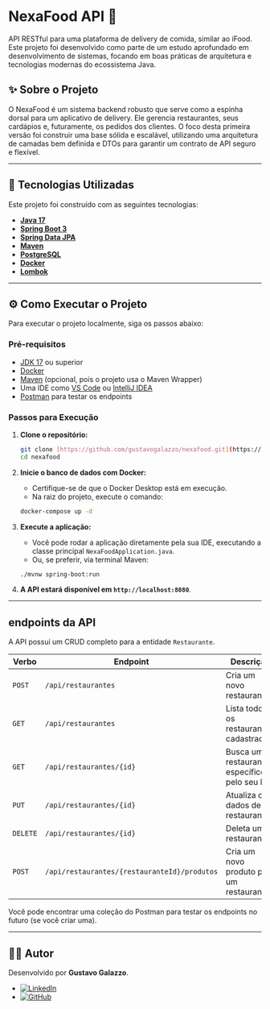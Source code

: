 # NexaFood API 🍔

API RESTful para uma plataforma de delivery de comida, similar ao iFood. Este projeto foi desenvolvido como parte de um estudo aprofundado em desenvolvimento de sistemas, focando em boas práticas de arquitetura e tecnologias modernas do ecossistema Java.

## ✨ Sobre o Projeto

O NexaFood é um sistema backend robusto que serve como a espinha dorsal para um aplicativo de delivery. Ele gerencia restaurantes, seus cardápios e, futuramente, os pedidos dos clientes. O foco desta primeira versão foi construir uma base sólida e escalável, utilizando uma arquitetura de camadas bem definida e DTOs para garantir um contrato de API seguro e flexível.

---

## 🚀 Tecnologias Utilizadas

Este projeto foi construído com as seguintes tecnologias:

* **[Java 17](https://www.oracle.com/java/technologies/javase/jdk17-archive-downloads.html)**
* **[Spring Boot 3](https://spring.io/projects/spring-boot)**
* **[Spring Data JPA](https://spring.io/projects/spring-data-jpa)**
* **[Maven](https://maven.apache.org/)**
* **[PostgreSQL](https://www.postgresql.org/)**
* **[Docker](https://www.docker.com/)**
* **[Lombok](https://projectlombok.org/)**

---

## ⚙️ Como Executar o Projeto

Para executar o projeto localmente, siga os passos abaixo:

### Pré-requisitos

* [JDK 17](https://adoptium.net/temurin/releases/?version=17) ou superior
* [Docker](https://www.docker.com/products/docker-desktop/)
* [Maven](https://maven.apache.org/download.cgi) (opcional, pois o projeto usa o Maven Wrapper)
* Uma IDE como [VS Code](https://code.visualstudio.com/) ou [IntelliJ IDEA](https://www.jetbrains.com/idea/)
* [Postman](https://www.postman.com/) para testar os endpoints

### Passos para Execução

1.  **Clone o repositório:**
    ```bash
    git clone [https://github.com/gustavogalazzo/nexafood.git](https://github.com/gustavogalazzo/nexafood.git)
    cd nexafood
    ```

2.  **Inicie o banco de dados com Docker:**
    * Certifique-se de que o Docker Desktop está em execução.
    * Na raiz do projeto, execute o comando:
    ```bash
    docker-compose up -d
    ```

3.  **Execute a aplicação:**
    * Você pode rodar a aplicação diretamente pela sua IDE, executando a classe principal `NexaFoodApplication.java`.
    * Ou, se preferir, via terminal Maven:
    ```bash
    ./mvnw spring-boot:run
    ```

4.  **A API estará disponível em `http://localhost:8080`**.

---

##  endpoints da API

A API possui um CRUD completo para a entidade `Restaurante`.

| Verbo  | Endpoint                                | Descrição                                  |
|--------|-----------------------------------------|--------------------------------------------|
| `POST` | `/api/restaurantes`                     | Cria um novo restaurante.                    |
| `GET`  | `/api/restaurantes`                     | Lista todos os restaurantes cadastrados.   |
| `GET`  | `/api/restaurantes/{id}`                | Busca um restaurante específico pelo seu ID. |
| `PUT`  | `/api/restaurantes/{id}`                | Atualiza os dados de um restaurante.       |
| `DELETE`| `/api/restaurantes/{id}`                | Deleta um restaurante.                     |
| `POST` | `/api/restaurantes/{restauranteId}/produtos` | Cria um novo produto para um restaurante. |

Você pode encontrar uma coleção do Postman para testar os endpoints no futuro (se você criar uma).

---

## 👨‍💻 Autor

Desenvolvido por **Gustavo Galazzo**.

* [![LinkedIn](https://img.shields.io/badge/LinkedIn-0077B5?style=for-the-badge&logo=linkedin&logoColor=white)](https://www.linkedin.com/in/gustavo-galazzo-348068157/)
* [![GitHub](https://img.shields.io/badge/GitHub-181717?style=for-the-badge&logo=github&logoColor=white)](https://github.com/gustavogalazzo)